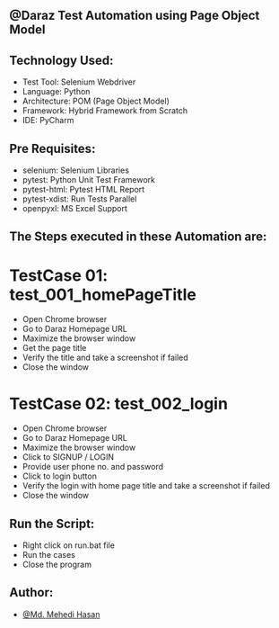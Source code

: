 ## @Daraz Test Automation using Page Object Model

## Technology Used:

- Test Tool: Selenium Webdriver
- Language: Python
- Architecture: POM (Page Object Model)
- Framework: Hybrid Framework from Scratch
- IDE: PyCharm

## Pre Requisites:

- selenium: Selenium Libraries
- pytest: Python Unit Test Framework
- pytest-html: Pytest HTML Report
- pytest-xdist: Run Tests Parallel
- openpyxl: MS Excel Support

## The Steps executed in these Automation are:

# TestCase 01: test_001_homePageTitle
- Open Chrome browser
- Go to Daraz Homepage URL
- Maximize the browser window
- Get the page title
- Verify the title and take a screenshot if failed
- Close the window

# TestCase 02: test_002_login
- Open Chrome browser
- Go to Daraz Homepage URL
- Maximize the browser window
- Click to SIGNUP / LOGIN
- Provide user phone no. and password
- Click to login button
- Verify the login with home page title and take a screenshot if failed
- Close the window

## Run the Script:

- Right click on run.bat file
- Run the cases
- Close the program

## Author:

- [@Md. Mehedi Hasan](https://github.com/mehedi9021)
